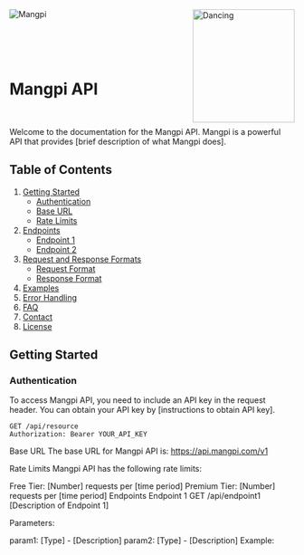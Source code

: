 <div>
    <img src="https://media.giphy.com/media/v1.Y2lkPTc5MGI3NjExcnYwZW51ZWxidWd5bnhuMGZtcnp4Y2x6a3Z3NW0zeGRzam1sZmJ0aCZlcD12MV9pbnRlcm5hbF9naWZfYnlfaWQmY3Q9cw/6TUqtCtfgyievihbkf/giphy.gif" alt="Mangpi">
    <img src="https://media.giphy.com/media/11lxCeKo6cHkJy/giphy.gif" alt="Dancing" width="180" height="200" align="right"><br><br><br><br><br>
    <h1>Mangpi API </h1>
</div>
<br>

Welcome to the documentation for the Mangpi API. Mangpi is a powerful API that provides [brief description of what Mangpi does].

## Table of Contents

1. [Getting Started](#getting-started)
    - [Authentication](#authentication)
    - [Base URL](#base-url)
    - [Rate Limits](#rate-limits)
2. [Endpoints](#endpoints)
    - [Endpoint 1](#endpoint-1)
    - [Endpoint 2](#endpoint-2)
3. [Request and Response Formats](#request-and-response-formats)
    - [Request Format](#request-format)
    - [Response Format](#response-format)
4. [Examples](#examples)
5. [Error Handling](#error-handling)
6. [FAQ](#faq)
7. [Contact](#contact)
8. [License](#license)

## Getting Started

### Authentication

To access Mangpi API, you need to include an API key in the request header. You can obtain your API key by [instructions to obtain API key].

```http
GET /api/resource
Authorization: Bearer YOUR_API_KEY
```
Base URL
The base URL for Mangpi API is: https://api.mangpi.com/v1

Rate Limits
Mangpi API has the following rate limits:

Free Tier: [Number] requests per [time period]
Premium Tier: [Number] requests per [time period]
Endpoints
Endpoint 1
GET /api/endpoint1
[Description of Endpoint 1]

Parameters:

param1: [Type] - [Description]
param2: [Type] - [Description]
Example:
